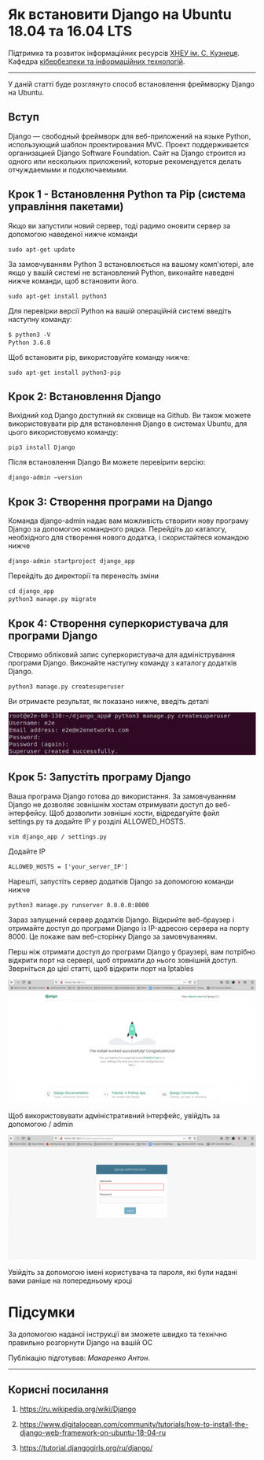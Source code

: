 # Як встановити Django на Ubuntu 18.04 та 16.04 LTS

Підтримка та розвиток інформаційних ресурсів [ХНЕУ ім. С. Кузнеця](https://www.hneu.edu.ua/). Кафедра [кібербезпеки та інформаційних технологій](http://www.kafcbit.hneu.edu.ua/).

---

У даній статті буде розглянуто способ встановлення фреймворку Django на Ubuntu.

## Вступ 

Django — свободный фреймворк для веб-приложений на языке Python, использующий шаблон проектирования MVC. Проект поддерживается организацией Django Software Foundation. Сайт на Django строится из одного или нескольких приложений, которые рекомендуется делать отчуждаемыми и подключаемыми.

## Крок 1 - Встановлення Python та Pip (cистема управління пакетами)

Якщо ви запустили новий сервер, тоді радимо оновити сервер за допомогою наведеної нижче команди

```
sudo apt-get update
```
За замовчуванням Python 3 встановлюється на вашому комп'ютері, але якщо у вашій системі не встановлений Python, виконайте наведені нижче команди, щоб встановити його.

```
sudo apt-get install python3 
```

Для перевірки версії Python на вашій операційній системі введіть наступну команду:


```
$ python3 -V
Python 3.6.8
```
Щоб встановити pip, використовуйте команду нижче:

```
sudo apt-get install python3-pip
```
## Крок 2: Встановлення Django

Вихідний код Django доступний як сховище на Github. Ви також можете використовувати pip для встановлення Django в системах Ubuntu, для цього використовуємо команду:

```
pip3 install Django
```
Після встановлення Django Ви можете перевірити версію:

```
django-admin –version
```
## Крок 3: Створення програми на Django

Команда django-admin надає вам можливість створити нову програму Django за допомогою командного рядка. Перейдіть до каталогу, необхідного для створення нового додатка, і скористайтеся командою нижче

```
django-admin startproject django_app
```
Перейдіть до директорії та перенесіть зміни
```
cd django_app
python3 manage.py migrate
```

## Крок 4: Створення суперкористувача для програми Django

Створимо обліковий запис суперкористувача для адміністрування програми Django. Виконайте наступну команду з каталогу додатків Django.
```
python3 manage.py createsuperuser
```

Ви отримаєте результат, як показано нижче, введіть деталі

![](img/7111.png)

## Крок 5: Запустіть програму Django

Ваша програма Django готова до використання. За замовчуванням Django не дозволяє зовнішнім хостам отримувати доступ до веб-інтерфейсу. Щоб дозволити зовнішні хости, відредагуйте файл settings.py та додайте IP у розділі ALLOWED_HOSTS.

```
vim django_app / settings.py
```

Додайте IP

```
ALLOWED_HOSTS = ['your_server_IP']
```

Нарешті, запустіть сервер додатків Django за допомогою команди нижче

```
python3 manage.py runserver 0.0.0.0:8000
```
Зараз запущений сервер додатків Django. Відкрийте веб-браузер і отримайте доступ до програми Django із IP-адресою сервера на порту 8000. Це покаже вам веб-сторінку Django за замовчуванням.

Перш ніж отримати доступ до програми Django у браузері, вам потрібно відкрити порт на сервері, щоб отримати до нього зовнішній доступ. Зверніться до цієї статті, щоб відкрити порт на Iptables

![](img/7112.png)

Щоб використовувати адміністративний інтерфейс, увійдіть за допомогою / admin

![](img/7113.png)

Увійдіть за допомогою імені користувача та пароля, які були надані вами раніше на попередньому кроці

# Підсумки

За допомогою наданої інструкції ви зможете швидко та технічно правильно розгорнути Django на вашій ОС

Публікацію підготував: *Макаренко Антон*.

---

## Корисні посилання

1. https://ru.wikipedia.org/wiki/Django

2. https://www.digitalocean.com/community/tutorials/how-to-install-the-django-web-framework-on-ubuntu-18-04-ru

3. https://tutorial.djangogirls.org/ru/django/



